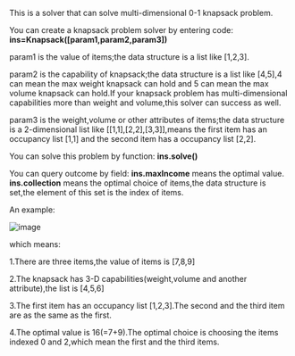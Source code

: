 This is a solver that can solve multi-dimensional 0-1 knapsack problem.

You can create a knapsack problem solver by entering code:
	**ins=Knapsack([param1,param2,param3])**

param1 is the value of items;the data structure is a list like [1,2,3].

param2 is the capability of knapsack;the data structure is a list like [4,5],4 can mean the max weight knapsack can hold and 5 can mean the max volume knapsack can hold.If your knapsack problem has multi-dimensional capabilities more than weight and volume,this solver can success as well.

param3 is the weight,volume or other attributes of items;the data structure is a 2-dimensional list like [[1,1],[2,2],[3,3]],means the first item has an occupancy list [1,1] and the second item has a occupancy list [2,2].

You can solve this problem by function:
	**ins.solve()**

You can query outcome by field:
	**ins.maxIncome** means the optimal value.
	**ins.collection** means the optimal choice of items,the data structure is set,the element of this set is the index of items.

An example:

![image](https://github.com/aitexia/ORtools/blob/master/image/knapsack.PNG)

which means:

1.There are three items,the value of items is [7,8,9]

2.The knapsack has 3-D capabilities(weight,volume and another attribute),the list is [4,5,6]

3.The first item has an occupancy list [1,2,3].The second and the third item are as the same as the first. 

4.The optimal value is 16(=7+9).The optimal choice is choosing the items indexed 0 and 2,which mean the first and the third items.
